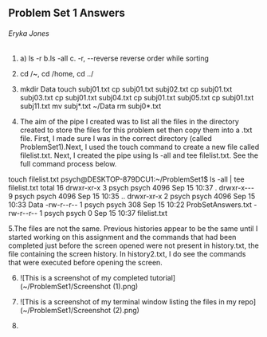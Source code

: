 ## Problem Set 1 Answers
###### Eryka Jones


1. a) ls -r
b.ls -all
c. -r, --reverse
              reverse order while sorting

2. cd /~, cd /home, cd ../

3. mkdir Data
touch subj01.txt
cp subj01.txt subj02.txt
cp subj01.txt subj03.txt
cp subj01.txt subj04.txt
cp subj01.txt subj05.txt
cp subj01.txt subj11.txt
mv subj*.txt ~/Data
rm subj0*.txt

4. The aim of the pipe I created was to list all the files in the directory created to store the files for this problem set then copy them into a .txt file. First, I made sure I was in the correct directory (called ProblemSet1).Next, I used the touch command to create a new file called filelist.txt. Next, I created the pipe using ls -all and tee filelist.txt. See the full command process below.

 touch filelist.txt
psych@DESKTOP-879DCU1:~/ProblemSet1$ ls -all | tee filelist.txt
total 16
drwxr-xr-x 3 psych psych 4096 Sep 15 10:37 .
drwxr-x--- 9 psych psych 4096 Sep 15 10:35 ..
drwxr-xr-x 2 psych psych 4096 Sep 15 10:33 Data
-rw-r--r-- 1 psych psych  308 Sep 15 10:22 ProbSetAnswers.txt
-rw-r--r-- 1 psych psych    0 Sep 15 10:37 filelist.txt   

5.The files are not the same. Previous histories appear to be the same until I started working on this assignment and the commands that had been completed just before the screen opened were not present in history.txt, the file containing the screen history. In history2.txt, I do see the commands that were executed before opening the screen.

6. ![This is a screenshot of my completed tutorial](~/ProblemSet1/Screenshot (1).png)

7. ![This is a screenshot of my terminal window listing the files in my repo](~/ProblemSet1/Screenshot (2).png)

8.   
